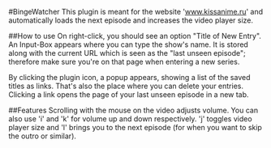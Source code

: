 #BingeWatcher
This plugin is meant for the website 'www.kissanime.ru' and automatically loads the next episode and increases the video player size.

##How to use
On right-click, you should see an option "Title of New Entry". An Input-Box appears where you can type the show's name. It is stored along with the current URL which is seen as the "last unseen episode"; therefore make sure you're on that page when entering a new series.

By clicking the plugin icon, a popup appears, showing a list of the saved titles as links. That's also the place where you can delete your entries. Clicking a link opens the page of your last unseen episode in a new tab.

##Features
Scrolling with the mouse on the video adjusts volume. You can also use 'i' and 'k' for volume up and down respectively. 
'j' toggles video player size and 'l' brings you to the next episode (for when you want to skip the outro or similar).
